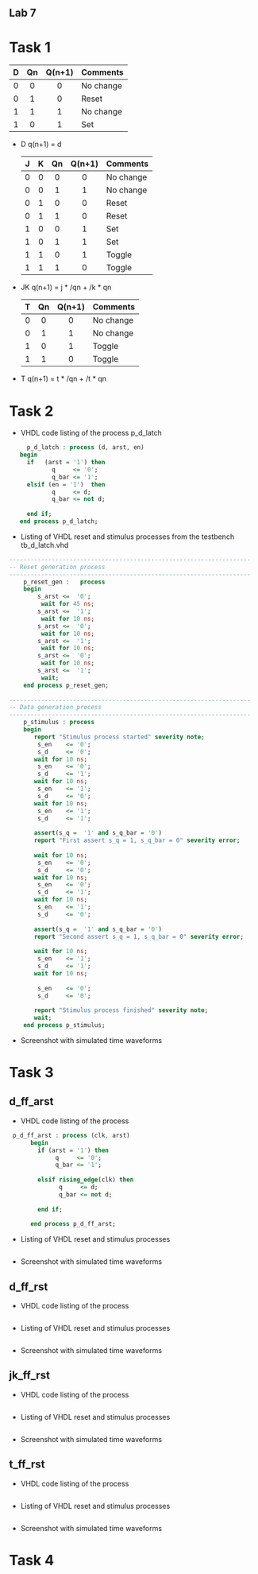 ## Lab 7
# Task 1


| **D** | **Qn** | **Q(n+1)** | **Comments** |     
   | :-: | :-: | :-: | :-- |
   | 0 | 0 | 0 | No change | 
   | 0 | 1 | 0 | Reset |
   | 1 | 1 | 1 | No change | 
   | 1 | 0 | 1 | Set | 
- D q(n+1) = d 

   | **J** | **K** | **Qn** | **Q(n+1)** | **Comments** |
   | :-: | :-: | :-: | :-: | :-- |
   | 0 | 0 | 0 | 0 | No change |
   | 0 | 0 | 1 | 1 | No change |
   | 0 | 1 | 0 | 0 | Reset | 
   | 0 | 1 | 1 | 0 | Reset |
   | 1 | 0 | 0 | 1 | Set | 
   | 1 | 0 | 1 | 1 | Set |
   | 1 | 1 | 0 | 1 | Toggle |
   | 1 | 1 | 1 | 0 | Toggle |
- JK q(n+1) = j * /qn + /k * qn

   | **T** | **Qn** | **Q(n+1)** | **Comments** |
   | :-: | :-: | :-: | :-- |
   | 0 | 0 | 0 | No change | 
   | 0 | 1 | 1 | No change | 
   | 1 | 0 | 1 | Toggle | 
   | 1 | 1 | 0 | Toggle | 
- T q(n+1) = t * /qn + /t * qn
 
# Task 2
- VHDL code listing of the process p_d_latch
```vhdl
     p_d_latch : process (d, arst, en)
   begin
     if   (arst = '1') then
            q     <= '0';
            q_bar <= '1';
     elsif (en = '1')  then
            q     <= d;
            q_bar <= not d;
       
     end if;
   end process p_d_latch;  
```
- Listing of VHDL reset and stimulus processes from the testbench tb_d_latch.vhd
```vhdl
--------------------------------------------------------------------
-- Reset generation process
--------------------------------------------------------------------
    p_reset_gen :   process
    begin
        s_arst <=  '0';
         wait for 45 ns;
        s_arst <=  '1';
         wait for 10 ns;
        s_arst <=  '0';
         wait for 10 ns;
        s_arst <=  '1';
         wait for 10 ns;
        s_arst <=  '0';
         wait for 10 ns;
        s_arst <=  '1';   
         wait;
    end process p_reset_gen;
    
--------------------------------------------------------------------
-- Data generation process
--------------------------------------------------------------------
    p_stimulus : process
    begin
       report "Stimulus process started" severity note;
        s_en    <= '0';
        s_d     <= '0';
       wait for 10 ns;
        s_en    <= '0';
        s_d     <= '1';
       wait for 10 ns;
        s_en    <= '1';
        s_d     <= '0';
       wait for 10 ns;
        s_en    <= '1';
        s_d     <= '1';
        
       assert(s_q =  '1' and s_q_bar = '0')
       report "First assert s_q = 1, s_q_bar = 0" severity error;
        
       wait for 10 ns;
        s_en    <= '0';
        s_d     <= '0';
       wait for 10 ns;
        s_en    <= '0';
        s_d     <= '1';
       wait for 10 ns;
        s_en    <= '1';
        s_d     <= '0';
        
       assert(s_q =  '1' and s_q_bar = '0')
       report "Second assert s_q = 1, s_q_bar = 0" severity error;
        
       wait for 10 ns;
        s_en    <= '1';
        s_d     <= '1';
       wait for 10 ns;
        
        s_en    <= '0';
        s_d     <= '0';
        
       report "Stimulus process finished" severity note;
       wait;
    end process p_stimulus;

```
- Screenshot with simulated time waveforms


# Task 3
## d_ff_arst
- VHDL code listing of the process
```vhdl
 p_d_ff_arst : process (clk, arst)
      begin
        if (arst = '1') then
             q     <= '0';
             q_bar <= '1';
    
        elsif rising_edge(clk) then
              q     <= d;
              q_bar <= not d;
        
        end if;
  
      end process p_d_ff_arst;
```
- Listing of VHDL reset and stimulus processes
```vhdl
```
- Screenshot with simulated time waveforms

## d_ff_rst
- VHDL code listing of the process
```vhdl
```
- Listing of VHDL reset and stimulus processes
```vhdl
```
- Screenshot with simulated time waveforms

## jk_ff_rst
- VHDL code listing of the process
```vhdl
```
- Listing of VHDL reset and stimulus processes
```vhdl
```
- Screenshot with simulated time waveforms

## t_ff_rst
- VHDL code listing of the process
```vhdl
```
- Listing of VHDL reset and stimulus processes
```vhdl
```
- Screenshot with simulated time waveforms


# Task 4








